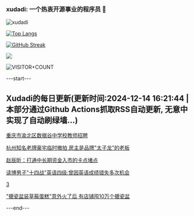 ### xudadi: 一个热衷开源事业的程序员 👋

![xudadi](https://github-readme-stats-git-masterorgs-github-readme-stats-team.vercel.app/api?username=xudadi)

[![Top Langs](https://github-readme-stats.vercel.app/api/top-langs/?username=xudadi)](https://github.com/anuraghazra/github-readme-stats)

[![GitHub Streak](https://streak-stats.demolab.com?user=xudadi&locale=zh_Hans)](https://git.io/streak-stats)

![](https://raw.githubusercontent.com/xudadi/xudadi/main/assets/github-contribution-grid-snake.svg)

![VISITOR+COUNT](https://komarev.com/ghpvc/?username=xudadi&label=VISITOR+COUNT)


---start---

## Xudadi的每日更新(更新时间:2024-12-14 16:21:44 | 本部分通过Github Actions抓取RSS自动更新, 无意中实现了自动刷绿墙...)

[重庆市渝北区数据谷中学校教师招聘](https://www.gongkaoleida.com/article/2230351)

[杭州知名老牌豪宅临时撤拍 房主是品牌"太子龙"的老板](https://m.163.com/news/article/JJC4H34S0530JPVV.html)

[赵辰昕：打通中长期资金入市的卡点堵点](https://m.163.com/news/article/JJCC1ED0000189PS.html)

[读博男子"十四战"英语四级:曾因英语成绩错失多次机会](https://m.163.com/news/article/JJC75R42053469LG.html)

[3](https://m.163.com/touch/news/sub/domestic)

["搪瓷盆装草莓蛋糕"意外火了后 有店铺囤10万个搪瓷盆](https://m.163.com/news/article/JJA5RVI80514R9OJ.html)

---end---
